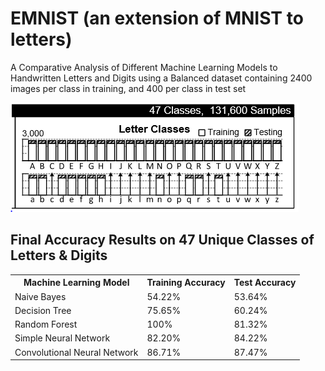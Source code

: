 # EMNIST (an extension of MNIST to letters)
A Comparative Analysis of Different Machine Learning Models to Handwritten Letters and Digits using a Balanced dataset containing 2400 images per class in training, and 400 per class in test set

![sketch](Visualization-of-EMNIST-balanced-dataset.png)

<h2>Final Accuracy Results on 47 Unique Classes of Letters & Digits</h2>

<table>
  <tr>
    <th>Machine Learning Model</th>
    <th>Training Accuracy</th>
    <th>Test Accuracy</th>
  </tr>
  <tr>
    <td>Naive Bayes</td>
    <td>54.22%</td>
    <td>53.64%</td>
  </tr>
  <tr>
    <td>Decision Tree</td>
    <td>75.65%</td>
    <td>60.24%</td>
  </tr>
  <tr>
    <td>Random Forest</td>
    <td>100%</td>
    <td>81.32%</td>
  </tr>
  <tr>
    <td>Simple Neural Network</td>
    <td>82.20%</td>
    <td>84.22%</td>
  </tr>
  <tr>
    <td>Convolutional Neural Network</td>
    <td>86.71%</td>
    <td>87.47%</td>
  </tr>
</table>
